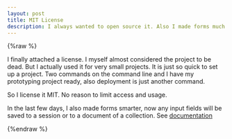 ```yaml
---
layout: post
title: MIT License
description: I always wanted to open source it. Also I made forms much smarter.
---
```


{%raw %}

I finally attached a license. I myself almost considered the project to be dead. But I actually used it for very small projects. It is just so quick to set up a project. Two commands on the command line and I have my prototyping project ready, also deployment is just another command.

So I license it MIT. No reason to limit access and usage.

In the last few days, I also made forms smarter, now any input fields will be saved to a session or to a document of a collection. See [documentation](https://rolandstuder.github.io/jeizinen-meteor/index.html#autosaving)

{%endraw %}